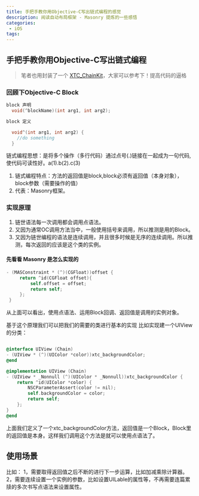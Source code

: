 ```yaml
---
title: 手把手教你用Objective-C写出链式编程的感觉 
description: 阅读自动布局框架 - Masonry 提炼的一些感悟
categories:
 - iOS 
tags:
---
```


## 手把手教你用Objective-C写出链式编程

>  笔者也用封装了一个 [XTC_ChainKit](https://github.com/xtcmoons/XTC_ChainKit)，大家可以参考下！提高代码的逼格


### 回顾下Objective-C Block

```Objective-C
block 声明
  void(^blockName)(int arg1, int arg2);

block 定义

  void^(int arg1, int arg2) {
    //do something
  }

```

链式编程思想：是将多个操作（多行代码）通过点号(.)链接在一起成为一句代码,使代码可读性好。a(1).b(2).c(3)
1. 链式编程特点：方法的返回值是block,block必须有返回值（本身对象），block参数（需要操作的值）
2. 代表：Masonry框架。

### 实现原理
1. 链世语法每一次调用都会调用点语法。
2. 又因为通常OC调用方法当中，一般使用括号来调用，所以推测是用的Block。
3. 又因为链世编程的语法是连续调用，并且很多时候是无序的连续调用。所以推测，每次返回的应该是这个类的实例。

#### 先看看 Masonry 是怎么实现的

```Objective-C
- (MASConstraint * (^)(CGFloat))offset {
     return ^id(CGFloat offset){
         self.offset = offset;
         return self;
     };
 }
```
从上面可以看出，使用点语法、运用Block回调、返回值是调用的实例对象。

基于这个原理我们可以把我们的需要的类进行基本的实现
比如实现建一个UIView的分类：
```Objective-C

@interface UIView (Chain)
- (UIView * (^)(UIColor *color))xtc_backgroundColor;
@end

@implementation UIView (Chain)
- (UIView * _Nonnull (^)(UIColor * _Nonnull))xtc_backgroundColor {
    return ^id(UIColor *color) {
        NSCParameterAssert(color != nil);
        self.backgroundColor = color;
        return self;
    };
}
@end

```
上面我们定义了一个xtc_backgroundColor方法，返回值是一个Block，Block里的返回值是本身。这样我们调用这个方法是就可以使用点语法了。

## 使用场景
比如：
1，需要取得返回值之后不断的进行下一步运算，比如加减乘除计算器。
2，需要连续设置一个实例的参数，比如设置UILable的属性等，不再需要连篇累牍的多次书写点语法来设置属性。
